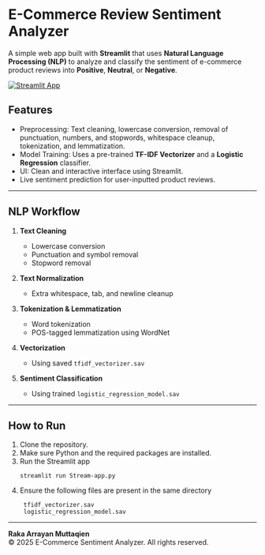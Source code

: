 # E-Commerce Review Sentiment Analyzer

A simple web app built with **Streamlit** that uses **Natural Language Processing (NLP)** to analyze and classify the sentiment of e-commerce product reviews into **Positive**, **Neutral**, or **Negative**.

[![Streamlit App](https://img.shields.io/badge/Streamlit-Live--App-brightgreen?logo=streamlit)](https://e-commerce-review-sentiment.streamlit.app/)


## Features

- Preprocessing: Text cleaning, lowercase conversion, removal of punctuation, numbers, and stopwords, whitespace cleanup, tokenization, and lemmatization.
- Model Training: Uses a pre-trained **TF-IDF Vectorizer** and a **Logistic Regression** classifier.
- UI: Clean and interactive interface using Streamlit.
- Live sentiment prediction for user-inputted product reviews.

---

## NLP Workflow

1. **Text Cleaning**
   - Lowercase conversion
   - Punctuation and symbol removal
   - Stopword removal

2. **Text Normalization**
   - Extra whitespace, tab, and newline cleanup

3. **Tokenization & Lemmatization**
   - Word tokenization
   - POS-tagged lemmatization using WordNet

4. **Vectorization**
   - Using saved `tfidf_vectorizer.sav`

5. **Sentiment Classification**
   - Using trained `logistic_regression_model.sav`

---

## How to Run

1. Clone the repository.
2. Make sure Python and the required packages are installed.
3. Run the Streamlit app
   ```
   streamlit run Stream-app.py
   ```
4. Ensure the following files are present in the same directory
   ```
    tfidf_vectorizer.sav
    logistic_regression_model.sav
   ```

---
**Raka Arrayan Muttaqien**  
© 2025 E-Commerce Sentiment Analyzer. All rights reserved.
